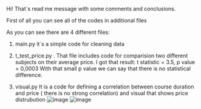Hi! That`s read me message with some comments and conclusions. 

First of all you can see all of the codes in additional files 

As you can see there are 4 different files: 

1. main.py it`s a simple code for cleaning data

2. t_test_price.py . That file includes code for comparision two different subjects on their average price. I got that result: t statistic = 3.5, p value = 0,0003 
With that small p value we can say that there is no statistical difference. 

3. visual.py It is a code for defining a correlation between course duration and price ( there is no strong correlation) and visual that shows price distrubution
![image](https://github.com/user-attachments/assets/306b8b1b-999a-4757-b5c6-2f350670d373)
![image](https://github.com/user-attachments/assets/714b33ce-b1b7-45bc-b64e-c2a3a51e9d19)
